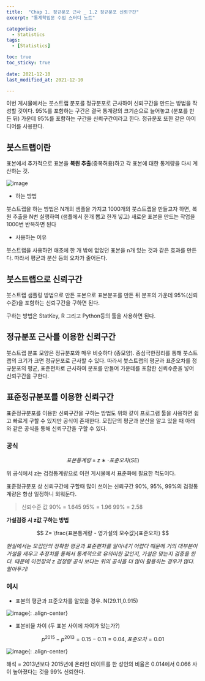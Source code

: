 ```yaml
---
title:  "Chap 1. 정규분포 근사 _ 1.2 정규분포 신뢰구간" 
excerpt: "통계학입문 수업 스터디 노트"

categories:
  - Statistics
tags:
  - [Statistics]

toc: true
toc_sticky: true
 
date: 2021-12-10
last_modified_at: 2021-12-10

---
```


이번 게시물에서는 붓스트랩 분포를 정규분포로 근사하여 신뢰구간을 만드는 방법을 작성할 것이다. 95%를 포함하는 구간은 결국 통계량의 크기순으로 늘어놓고 (분포를 만든 뒤) 가운데 95%를 포함하는 구간을 신뢰구간이라고 한다. 정규분포 또한 같은 아이디어를 사용한다. 

## 붓스트랩이란

표본에서 추가적으로 표본을 **복원 추출**(중복허용)하고 각 표본에 대한 통계량을 다시 계산하는 것. 

![image](https://user-images.githubusercontent.com/67791317/145519092-07e773ba-b2e2-47db-aeb9-ef2db9e2f577.png)

* 하는 방법 

붓스트랩을 하는 방법은 N개의 샘플을 가지고 1000개의 붓스트랩을 만들고자 하면, 복원 추출을 N번 실행하여 (샘플에서 한개 뽑고 한개 넣고) 새로운 표본을 만드는 작업을 1000번 반복하면 된다 

* 사용하는 이유

붓스트랩을 사용하면 애초에 한 개 밖에 없었던 표본을 n개 있는 것과 같은 효과를 만든다. 따라서 평균과 분산 등의 오차가 줄어든다. 


## 붓스트랩으로 신뢰구간 

붓스트랩 샘플링 방법으로 만든 표본으로 표본분포를 만든 뒤 분포의 가운데 95%(신뢰수준)을 포함하는 신뢰구간을 구하면 된다. 

구하는 방법은 StatKey, R 그리고 Python등의 툴을 사용하면 된다. 

## 정규분포 근사를 이용한 신뢰구간 

붓스트랩 분포 모양은 정규분포와 매우 비슷하다 (종모양). 중심극한정리를 통해 붓스트랩의 크기가 크면 정규분포로 근사할 수 있다. 따라서 붓스트랩의 평균과 표준오차를 정규분포의 평균, 표준편차로 근사하여 분포를 만들어 가운데를 포함한 신뢰수준을 넣어 신뢰구간을 구한다. 

## 표준정규분포를 이용한 신뢰구간

표준정규분포를 이용한 신뢰구간을 구하는 방법도 위와 같이 프로그램 툴을 사용하면 쉽고 빠르게 구할 수 있지만 공식이 존재한다. 모집단의 평균과 분산을 알고 있을 때 아래와 같은 공식을 통해 신뢰구간을 구할 수 있다. 

### 공식 

$$ 표본 통계량±z∗⋅표준오차(SE) $$

위 공식에서 z는 검정통계량으로 이전 게시물에서 표준화에 필요한 척도이다. 

표준정규분포 상 신뢰구간에 구할때 많이 쓰이는 신뢰구간 90%, 95%, 99%의 검정통계량은 항상 일정하니 외워둔다. 

> 신뢰수준 값
> 90% = 1.645
> 95% = 1.96
> 99% = 2.58

**가설검증 시 z값 구하는 방법** 

$$ Z= \frac{표본통계량 - 영가설의 모수값}{표준오차} $$ 

*현실에서는 모집단의 정확한 평균과 표준편차를 알아내기 어렵다 때문에 거의 대부분이 가설을 세우고 추정치를 통해서 통계적으로 유의미한 값인지, 가설은 맞는지 검증을 한다. 때문에 이전장의 z 검정량 공식 보다는 위의 공식을 더 많이 활용하는 경우가 많다. 알아두기!*

### 예시

* 표본의 평균과 표준오차를 알았을 경우. N(29.11,0.915)

![image](https://user-images.githubusercontent.com/67791317/145525341-bd13b689-c1c8-4d89-85fc-f699572c8c67.png){: .align-center}

* 표본비율 차이 (두 표본 사이에 차이가 있는가?)

$$ p^2015−p^2013=  0.15 - 0.11 = 0.04 , 표준오차 = 0.01 $$

 ![image](https://user-images.githubusercontent.com/67791317/145526414-1f6ce26b-e502-471e-8ac6-42baa4a9123e.png){: .align-center}

해석 =  2013년보다 2015년에 온라인 데이트를 한 성인의 비율은 0.014에서 0.066 사이 높아졌다는 것을 99% 신뢰한다.

